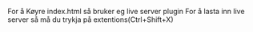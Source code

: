 For å Køyre index.html så bruker eg live server plugin
For å lasta inn live server så må du trykja på extentions(Ctrl+Shift+X)

